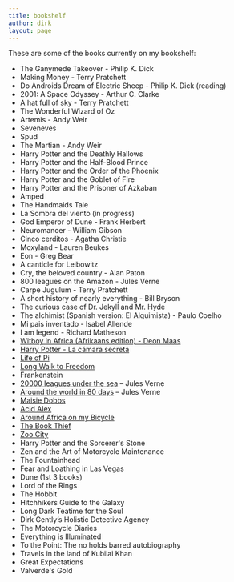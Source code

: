 ```yaml
---
title: bookshelf
author: dirk
layout: page
---
```

These are some of the books currently on my bookshelf:

*   The Ganymede Takeover - Philip K. Dick
*   Making Money - Terry Pratchett
*   Do Androids Dream of Electric Sheep - Philip K. Dick (reading)
*   2001: A Space Odyssey - Arthur C. Clarke
*   A hat full of sky - Terry Pratchett
*   The Wonderful Wizard of Oz
*   Artemis - Andy Weir
*   Seveneves
*   Spud
*   The Martian - Andy Weir
*   Harry Potter and the Deathly Hallows
*   Harry Potter and the Half-Blood Prince
*   Harry Potter and the Order of the Phoenix
*   Harry Potter and the Goblet of Fire
*   Harry Potter and the Prisoner of Azkaban
*   Amped
*   The Handmaids Tale
*   La Sombra del viento (in progress)
*   God Emperor of Dune - Frank Herbert
*   Neuromancer - William Gibson
*   Cinco cerditos - Agatha Christie
*   Moxyland - Lauren Beukes
*   Eon - Greg Bear
*   A canticle for Leibowitz
*   Cry, the beloved country - Alan Paton
*   800 leagues on the Amazon - Jules Verne
*   Carpe Jugulum - Terry Pratchett
*   A short history of nearly everything - Bill Bryson
*   The curious case of Dr. Jekyll and Mr. Hyde
*   The alchimist (Spanish version: El Alquimista) - Paulo Coelho
*   Mi pais inventado - Isabel Allende
*   I am legend - Richard Matheson
*   [Witboy in Africa (Afrikaans edition) - Deon Maas](http://www.kalahari.com/Books/Witboy-in-Africa_p_35650671)
*   [Harry Potter - La cámara secreta](https://es.wikipedia.org/wiki/Harry_Potter_y_la_c%C3%A1mara_secreta)
*   [Life of Pi](https://en.wikipedia.org/wiki/Life_of_Pi)
*   [Long Walk to Freedom][2]
*   Frankenstein
*   [20000 leagues under the sea][4] &#8211; Jules Verne
*   [Around the world in 80 days][5] &#8211; Jules Verne
*   [Maisie Dobbs][6]
*   [Acid Alex][7]
*   [Around Africa on my Bicycle][8]
*   [The Book Thief][9]
*   [Zoo City][10]
*   Harry Potter and the Sorcerer's Stone
*   Zen and the Art of Motorcycle Maintenance
*   The Fountainhead
*   Fear and Loathing in Las Vegas
*   Dune (1st 3 books)
*   Lord of the Rings
*   The Hobbit
*   Hitchhikers Guide to the Galaxy
*   Long Dark Teatime for the Soul
*   Dirk Gently&#8217;s Holistic Detective Agency
*   The Motorcycle Diaries
*   Everything is Illuminated
*   To the Point: The no holds barred autobiography
*   Travels in the land of Kubilai Khan
*   Great Expectations
*   Valverde's Gold

 [1]: http://musicophilia.com/
 [2]: http://en.wikipedia.org/wiki/Long_Walk_to_Freedom
 [3]: http://en.wikipedia.org/wiki/Immortality_%28novel%29
 [4]: http://en.wikipedia.org/wiki/Twenty_Thousand_Leagues_Under_the_Sea
 [5]: http://en.wikipedia.org/wiki/Around_the_World_in_Eighty_Days
 [6]: http://www.jacquelinewinspear.com/maisie-dobbs.php
 [7]: http://www.kalahari.com/books/Acid-Alex/632/28193092.aspx
 [8]: http://www.kalahari.com/books/Around-Africa-on-My-Bicycle----------------------/632/34099125.aspx
 [9]: http://en.wikipedia.org/wiki/The_Book_Thief
 [10]: http://en.wikipedia.org/wiki/Zoo_City
